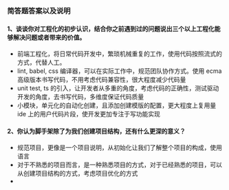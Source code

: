 ### 简答题答案以及说明

#### 1、谈谈你对工程化的初步认识，结合你之前遇到过的问题说出三个以上工程化能够解决问题或者带来的价值。

- 前端工程化，将日常代码开发中，繁琐机械重复的工作，使用代码按照流式的方式，代替人工。
- lint, babel, css 编译器，可以在实际工作中，规范团队协作方式。使用 ecma 高级版本书写代码，不用考虑代码兼容性，很大程度减少代码量
- unit test, ts 的引入，让开发者从多重的角度，考虑代码的正确性，测试驱动开发的角度，去书写代码，多维度保证代码质量
- 小模块，单元化的自动化创建，且添加创建模版的配置，更大程度上复用量 ide 上的用户代码片段，使开发更加专注于写功能实现

#### 2、你认为脚手架除了为我们创建项目结构，还有什么更深的意义？

- 规范项目，更像是一个项目说明，从初始化让我们了解整个项目的构成，使用语言
- 对于不熟悉的项目而言，是一种熟悉项目的方式，对于已经熟悉的项目，可以从创建项目结构的方式，考虑项目优化的方式
-
